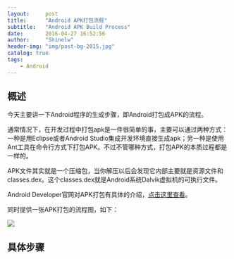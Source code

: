 ```yaml
---
layout:     post
title:      "Android APK打包流程"
subtitle:   "Android APK Build Process"
date:       2016-04-27 16:52:56
author:     "Shinelw"
header-img: "img/post-bg-2015.jpg"
catalog: true
tags:
    - Android
---
```


## 概述

今天主要讲一下Android程序的生成步骤，即Android打包成APK的流程。

通常情况下，在开发过程中打包apk是一件很简单的事，主要可以通过两种方式：一种是用Eclipse或者Android Studio集成开发环境直接生成apk；另一种是使用Ant工具在命令行方式下打包APK。不过不管哪种方式，打包APK的本质过程都是一样的。

APK文件其实就是一个压缩包，当你解压以后会发现它内部主要就是资源文件和classes.dex。这个classes.dex就是Android系统Dalvik虚拟机的可执行文件。

Android Developer官网对APK打包有具体的介绍，[点击这里查看](http://developer.android.com/intl/zh-cn/sdk/installing/studio-build.html)。

同时提供一张APK打包的流程图，如下：

![](https://raw.githubusercontent.com/Shinelw/shinelw.github.io/assets/build.png)


## 具体步骤 

